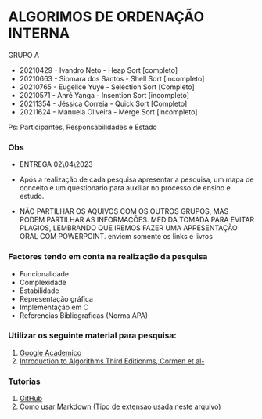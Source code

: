 
# ALGORIMOS DE ORDENAÇÃO INTERNA

GRUPO A
- 20210429 - Ivandro Neto       - Heap Sort      [completo]
- 20210663 - Siomara dos Santos - Shell Sort     [incompleto]
- 20210765 - Eugelice Yuye      - Selection Sort [Completo]
- 20210571 - Anré Yanga         - Insention Sort [incompleto]
- 20211354 - Jéssica Correia    - Quick Sort     [Completo]
- 20211624 - Manuela Oliveira   - Merge Sort     [incompleto]

Ps: Participantes, Responsabilidades e Estado

### Obs 

  - ENTREGA 02\04\2023

  - Após a realização de cada pesquisa apresentar a pesquisa, um mapa de conceito e 
  um questionario para auxiliar no processo de ensino e estudo. 

  - NÃO PARTILHAR OS AQUIVOS COM OS OUTROS GRUPOS, MAS PODEM PARTILHAR AS
  INFORMAÇÕES. MEDIDA TOMADA PARA EVITAR PLAGIOS, LEMBRANDO QUE IREMOS
  FAZER UMA APRESENTAÇÃO ORAL COM POWERPOINT. enviem somente os links e livros


### Factores tendo em conta na realização da pesquisa

- Funcionalidade 
- Complexidade
- Estabilidade
- Representação gráfica
- Implementação em C
- Referencias Bibliograficas (Norma APA)

### Utilizar os seguinte material para pesquisa:

1. [Google Academico](https://scholar.google.com) 
2. [Introduction to Algorithms Third Editionms, Cormen et al- ](https://sd.blackball.lv/library/Introduction_to_Algorithms_Third_Edition_(2009).pdf)


### Tutorias

1. [GitHub](https://www.youtube.com/watch?v=UBAX-13g8OM&t=1529s)
2. [Como usar Markdown (Tipo de extensao usada neste arquivo)](https://code.visualstudio.com/Docs/languages/markdown#_markdown-preview)



